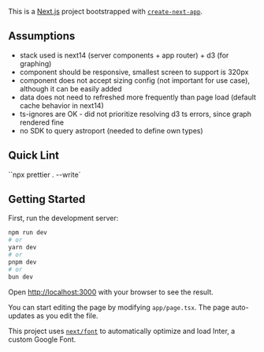 This is a [Next.js](https://nextjs.org/) project bootstrapped with [`create-next-app`](https://github.com/vercel/next.js/tree/canary/packages/create-next-app).

## Assumptions
- stack used is next14 (server components + app router) + d3 (for graphing)
- component should be responsive, smallest screen to support is 320px
- component does not accept sizing config (not important for use case), although it can be easily added
- data does not need to refreshed more frequently than page load (default cache behavior in next14)
- ts-ignores are OK - did not prioritize resolving d3 ts errors, since graph rendered fine
- no SDK to query astroport (needed to define own types)

## Quick Lint

``npx prettier . --write`

## Getting Started

First, run the development server:

```bash
npm run dev
# or
yarn dev
# or
pnpm dev
# or
bun dev
```

Open [http://localhost:3000](http://localhost:3000) with your browser to see the result.

You can start editing the page by modifying `app/page.tsx`. The page auto-updates as you edit the file.

This project uses [`next/font`](https://nextjs.org/docs/basic-features/font-optimization) to automatically optimize and load Inter, a custom Google Font.
